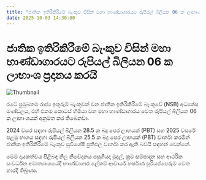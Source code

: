 ```yaml
---
title: "ජාතික ඉතිරිකිරීමේ බැංකුව විසින් මහා භාණ්ඩාගාරයට රුපියල් බිලියන 06 ක ලාභාංශ ප්‍රදානය කරයි"
date: 2025-10-03 14:30:00
---
```


# ජාතික ඉතිරිකිරීමේ බැංකුව විසින් මහා භාණ්ඩාගාරයට රුපියල් බිලියන 06 ක ලාභාංශ ප්‍රදානය කරයි

![Thumbnail](https://helakuru.sgp1.cdn.digitaloceanspaces.com/esana/images/lib/nsb-harshana-jk.jpg)

රටේ ප්‍රමුඛතම රාජ්‍ය ඉතුරුම් බැංකුවක් වන ජාතික ඉතිරිකිරීමේ බැංකුවේ (NSB) අධ්‍යක්ෂ මණ්ඩලය, එහි එකම කොටස් හිමියා වන මහා භාණ්ඩාගාරය වෙත රුපියල් බිලියන 06 ක ලාභාංශයක් අනුමත කර තිබෙනවා.

2024 වසර සඳහා රුපියල් බිලියන 28.5 ක බදු පෙර ලාභයක් (PBT) සහ 2025 වසරේ පළමු භාගය සඳහා රුපියල් බිලියන 25.5 ක බදු පෙර ලාභයක් (PBT) වාර්තා කරමින් ජාතික ඉතිරිකිරීමේ බැංකුව සුවිශේෂී ප්‍රතිඵල වාර්තා කර ඇති බවයි සඳහන් වෙන්නේ.

මෙම දායකත්වය පිළිබඳ නිල නිවේදනය පසුගියදා මුදල්, ක්‍රම සම්පාදන සහ ආර්ථික සංවර්ධන අමාත්‍යාංශයේදී භාණ්ඩාගාර ලේකම් ආචාර්ය හර්ෂණ සූරියප්පෙරුම වෙත භාරදී තිබුණා.

